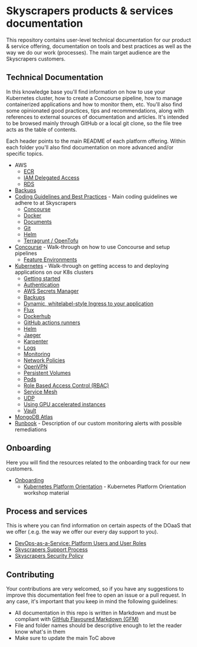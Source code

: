 # Skyscrapers products & services documentation

This repository contains user-level technical documentation for our product & service offering, documentation on tools and best practices as well as the way we do our work (processes). The main target audience are the Skyscrapers customers.

## Technical Documentation

In this knowledge base you'll find information on how to use your Kubernetes cluster, how to create a Concourse pipeline, how to manage containerized applications and how to monitor them, etc. You'll also find some opinionated good practices, tips and recommendations, along with references to external sources of documentation and articles. It's intended to be browsed mainly through GitHub or a local git clone, so the file tree acts as the table of contents.

Each header points to the main README of each platform offering. Within each folder you'll also find documentation on more advanced and/or specific topics.

- AWS
  - [ECR](aws/ecr.md)
  - [IAM Delegated Access](aws/iam_delegated_access.md)
  - [RDS](aws/RDS.md)
- [Backups](backups.md)
- [Coding Guidelines and Best Practices](coding_guidelines/README.md) - Main coding guidelines we adhere to at Skyscrapers
  - [Concourse](coding_guidelines/concourse.md)
  - [Docker](coding_guidelines/docker.md)
  - [Documents](coding_guidelines/documents.md)
  - [Git](coding_guidelines/git.md)
  - [Helm](coding_guidelines/helm.md)
  - [Terragrunt / OpenTofu](coding_guidelines/terragrunt.md)
- [Concourse](Concourse/README.md) - Walk-through on how to use Concourse and setup pipelines
  - [Feature Environments](Concourse/feature_environments.md)
- [Kubernetes](kubernetes/README.md) - Walk-through on getting access to and deploying applications on our K8s clusters
  - [Getting started](kubernetes/getting_started.md)
  - [Authentication](kubernetes/authentication.md)
  - [AWS Secrets Manager](kubernetes/aws_secrets_manager.md)
  - [Backups](kubernetes/backups.md)
  - [Dynamic, whitelabel-style Ingress to your application](kubernetes/create_ingress_via_api.md)
  - [Flux](kubernetes/flux.md)
  - [Dockerhub](/kubernetes/dockerhub.md)
  - [GitHub actions runners](kubernetes/github-actions-runner-controller.md)
  - [Helm](kubernetes/helm.md)
  - [Jaeger](kubernetes/jaeger.md)
  - [Karpenter](kubernetes/karpenter.md)
  - [Logs](kubernetes/logging.md)
  - [Monitoring](kubernetes/monitoring.md)
  - [Network Policies](kubernetes/network_policies.md)
  - [OpenVPN](kubernetes/openvpn.md)
  - [Persistent Volumes](kubernetes/persistent_volumes.md)
  - [Pods](kubernetes/pods.md)
  - [Role Based Access Control (RBAC)](kubernetes/RBAC.md)
  - [Service Mesh](kubernetes/service_mesh.md)
  - [UDP](kubernetes/udp.md)
  - [Using GPU accelerated instances](kubernetes/using_gpu_accelerated_instances.md)
  - [Vault](kubernetes/vault.md)
- [MongoDB Atlas](mongodb_atlas/README.md)
- [Runbook](runbook.md) - Description of our custom monitoring alerts with possible remediations

## Onboarding

Here you will find the resources related to the onboarding track for our new customers. 

- [Onboarding](onboarding/README.md)
  - [Kubernetes Platform Orientation](onboarding/orientation.md) - Kubernetes Platform Orientation workshop material

## Process and services

This is where you can find information on certain aspects of the DOaaS that we offer (.e.g. the way we offer our every day support to you).

- [DevOps-as-a-Service: Platform Users and User Roles](Process_and_Services/platformusersandroles.md)
- [Skyscrapers Support Process](support_process.md)
- [Skyscrapers Security Policy](Process_and_Services/security_policy.md)

## Contributing

Your contributions are very welcomed, so if you have any suggestions to improve this documentation feel free to open an issue or a pull request. In any case, it's important that you keep in mind the following guidelines:

- All documentation in this repo is written in Markdown and must be compliant with [GitHub Flavoured Markdown (GFM)](https://guides.github.com/features/mastering-markdown/#GitHub-flavored-markdown)
- File and folder names should be descriptive enough to let the reader know what's in them
- Make sure to update the main ToC above
